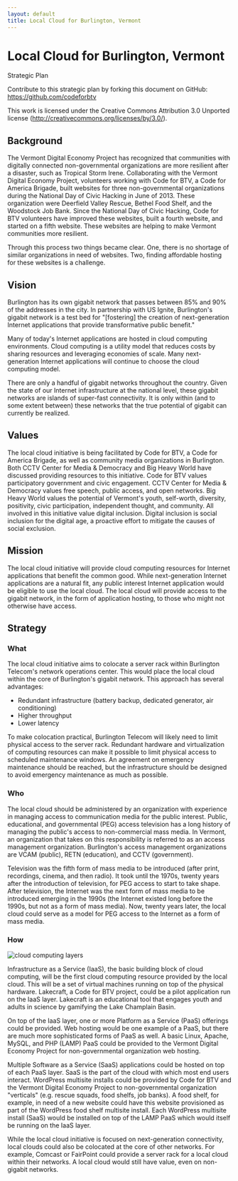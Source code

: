 ```yaml
---
layout: default
title: Local Cloud for Burlington, Vermont
---
```


Local Cloud for Burlington, Vermont
===================================

Strategic Plan

Contribute to this strategic plan by forking this document on GitHub:  
<https://github.com/codeforbtv>

This work is licensed under the Creative Commons Attribution 3.0 Unported license (<http://creativecommons.org/licenses/by/3.0/>).

Background
----------

The Vermont Digital Economy Project has recognized that communities with digitally connected non-governmental organizations are more resilient after a disaster, such as Tropical Storm Irene. Collaborating with the Vermont Digital Economy Project, volunteers working with Code for BTV, a Code for America Brigade, built websites for three non-governmental organizations during the National Day of Civic Hacking in June of 2013. These organization were Deerfield Valley Rescue, Bethel Food Shelf, and the Woodstock Job Bank. Since the National Day of Civic Hacking, Code for BTV volunteers have improved these websites, built a fourth website, and started on a fifth website. These websites are helping to make Vermont communities more resilient.

Through this process two things became clear. One, there is no shortage of similar organizations in need of websites. Two, finding affordable hosting for these websites is a challenge.

Vision
------

Burlington has its own gigabit network that passes between 85% and 90% of the addresses in the city. In partnership with US Ignite, Burlington's gigabit network is a test bed for "[fostering] the creation of next-generation Internet applications that provide transformative public benefit."

Many of today's Internet applications are hosted in cloud computing environments. Cloud computing is a utility model that reduces costs by sharing resources and leveraging economies of scale. Many next-generation Internet applications will continue to choose the cloud computing model.

There are only a handful of gigabit networks throughout the country. Given the state of our Internet infrastructure at the national level, these gigabit networks are islands of super-fast connectivity. It is only within (and to some extent between) these networks that the true potential of gigabit can currently be realized.

Values
------

The local cloud initiative is being facilitated by Code for BTV, a Code for America Brigade, as well as community media organizations in Burlington. Both CCTV Center for Media & Democracy and Big Heavy World have discussed providing resources to this initiative. Code for BTV values participatory government and civic engagement. CCTV Center for Media & Democracy values free speech, public access, and open networks. Big Heavy World values the potential of Vermont's youth, self-worth, diversity, positivity, civic participation, independent thought, and community. All involved in this initiative value digital inclusion. Digital inclusion is social inclusion for the digital age, a proactive effort to mitigate the causes of social exclusion.

Mission
-------

The local cloud initiative will provide cloud computing resources for Internet applications that benefit the common good. While next-generation Internet applications are a natural fit, any public interest Internet application would be eligible to use the local cloud. The local cloud will provide access to the gigabit network, in the form of application hosting, to those who might not otherwise have access.

Strategy
--------

### What

The local cloud initiative aims to colocate a server rack within Burlington Telecom's network operations center. This would place the local cloud within the core of Burlington's gigabit network. This approach has several advantages:

* Redundant infrastructure (battery backup, dedicated generator, air conditioning)
* Higher throughput
* Lower latency

To make colocation practical, Burlington Telecom will likely need to limit physical access to the server rack. Redundant hardware and virtualization of computing resources can make it possible to limit physical access to scheduled maintenance windows. An agreement on emergency maintenance should be reached, but the infrastructure should be designed to avoid emergency maintenance as much as possible.

### Who

The local cloud should be administered by an organization with experience in managing access to communication media for the public interest. Public, educational, and governmental (PEG) access television has a long history of managing the public's access to non-commercial mass media. In Vermont, an organization that takes on this responsibility is referred to as an access management organization. Burlington's access management organizations are VCAM (public), RETN (education), and CCTV (government).

Television was the fifth form of mass media to be introduced (after print, recordings, cinema, and then radio). It took until the 1970s, twenty years after the introduction of television, for PEG access to start to take shape. After television, the Internet was the next form of mass media to be introduced emerging in the 1990s (the Internet existed long before the 1990s, but not as a form of mass media). Now, twenty years later, the local cloud could serve as a model for PEG access to the Internet as a form of mass media.

### How

![cloud computing layers](http://upload.wikimedia.org/wikipedia/commons/3/3c/Cloud_computing_layers.png "cloud computing layers")

Infrastructure as a Service (IaaS), the basic building block of cloud computing, will be the first cloud computing resource provided by the local cloud. This will be a set of virtual machines running on top of the physical hardware. Lakecraft, a Code for BTV project, could be a pilot application run on the IaaS layer. Lakecraft is an educational tool that engages youth and adults in science by gamifying the Lake Champlain Basin.

On top of the IaaS layer, one or more Platform as a Service (PaaS) offerings could be provided. Web hosting would be one example of a PaaS, but there are much more sophisticated forms of PaaS as well. A basic Linux, Apache, MySQL, and PHP (LAMP) PaaS could be provided to the Vermont Digital Economy Project for non-governmental organization web hosting.

Multiple Software as a Service (SaaS) applications could be hosted on top of each PaaS layer. SaaS is the part of the cloud with which most end users interact. WordPress multisite installs could be provided by Code for BTV and the Vermont Digital Economy Project to non-governmental organization "verticals" (e.g. rescue squads, food shelfs, job banks). A food shelf, for example, in need of a new website could have this website provisioned as part of the WordPress food shelf multisite install. Each WordPress multisite install (SaaS) would be installed on top of the LAMP PaaS which would itself be running on the IaaS layer.

While the local cloud initiative is focused on next-generation connectivity, local clouds could also be colocated at the core of other networks. For example, Comcast or FairPoint could provide a server rack for a local cloud within their networks. A local cloud would still have value, even on non-gigabit networks.
